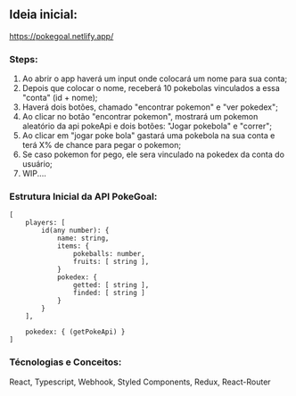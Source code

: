 ## Ideia inicial:

https://pokegoal.netlify.app/

### Steps:
1. Ao abrir o app haverá um input onde colocará um nome para sua conta;
2. Depois que colocar o nome, receberá 10 pokebolas vinculados a essa "conta" (id + nome);
3. Haverá dois botões, chamado "encontrar pokemon" e "ver pokedex";
4. Ao clicar no botão "encontrar pokemon", mostrará um pokemon aleatório da api pokeApi e dois botões: "Jogar pokebola" e "correr";
5. Ao clicar em "jogar poke bola" gastará uma pokebola na sua conta e terá X% de chance para pegar o pokemon;
6. Se caso pokemon for pego, ele sera vinculado na pokedex da conta do usuário;
7. WIP....

### Estrutura Inicial da API PokeGoal:
```
[
    players: [
        id(any number): {
            name: string,
            items: {
                pokeballs: number,
                fruits: [ string ],
            }
            pokedex: {
                getted: [ string ],
                finded: [ string ]
            }
        }
    ],

    pokedex: { (getPokeApi) }
]
```

### Técnologias e Conceitos:
React, Typescript, Webhook, Styled Components, Redux, React-Router